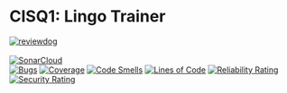 # CISQ1: Lingo Trainer

[![reviewdog](https://github.com/Stijn-van-Nieulande/cisq1-lingo/workflows/reviewdog/badge.svg?branch=main&event=push)](https://github.com/Stijn-van-Nieulande/cisq1-lingo/actions?query=workflow%3Areviewdog+event%3Apush+branch%3Amain)
<br><br>
[![SonarCloud](https://sonarcloud.io/images/project_badges/sonarcloud-white.svg)](https://sonarcloud.io/dashboard?id=Stijn-van-Nieulande_cisq1-lingo)
<br>
[![Bugs](https://sonarcloud.io/api/project_badges/measure?project=Stijn-van-Nieulande_cisq1-lingo&metric=bugs)](https://sonarcloud.io/dashboard?id=Stijn-van-Nieulande_cisq1-lingo)
[![Coverage](https://sonarcloud.io/api/project_badges/measure?project=Stijn-van-Nieulande_cisq1-lingo&metric=coverage)](https://sonarcloud.io/dashboard?id=Stijn-van-Nieulande_cisq1-lingo)
[![Code Smells](https://sonarcloud.io/api/project_badges/measure?project=Stijn-van-Nieulande_cisq1-lingo&metric=code_smells)](https://sonarcloud.io/dashboard?id=Stijn-van-Nieulande_cisq1-lingo)
[![Lines of Code](https://sonarcloud.io/api/project_badges/measure?project=Stijn-van-Nieulande_cisq1-lingo&metric=ncloc)](https://sonarcloud.io/dashboard?id=Stijn-van-Nieulande_cisq1-lingo)
[![Reliability Rating](https://sonarcloud.io/api/project_badges/measure?project=Stijn-van-Nieulande_cisq1-lingo&metric=reliability_rating)](https://sonarcloud.io/dashboard?id=Stijn-van-Nieulande_cisq1-lingo)
[![Security Rating](https://sonarcloud.io/api/project_badges/measure?project=Stijn-van-Nieulande_cisq1-lingo&metric=security_rating)](https://sonarcloud.io/dashboard?id=Stijn-van-Nieulande_cisq1-lingo)
